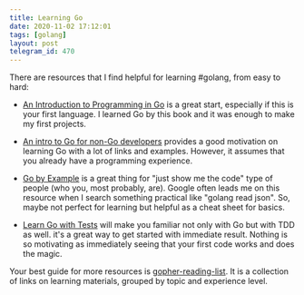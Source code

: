 ```yaml
---
title: Learning Go
date: 2020-11-02 17:12:01
tags: [golang]
layout: post
telegram_id: 470
---
```


There are resources that I find helpful for learning #golang, from easy to hard:

+ [An Introduction to Programming in Go](http://www.golang-book.com/books/intro) is a great start, especially if this is your first language. I learned Go by this book and it was enough to make my first projects.

+ [An intro to Go for non-Go developers](https://benhoyt.com/writings/go-intro/) provides a good motivation on learning Go with a lot of links and examples. However, it assumes that you already have a programming experience.

+ [Go by Example](https://gobyexample.com/) is a great thing for "just show me the code" type of people (who you, most probably, are). Google often leads me on this resource when I search something practical like "golang read json". So, maybe not perfect for learning but helpful as a cheat sheet for basics.

+ [Learn Go with Tests](https://github.com/quii/learn-go-with-tests) will make you familiar not only with Go but with TDD as well. it's a great way to get started with immediate result. Nothing is so motivating as immediately seeing that your first code works and does the magic.

Your best guide for more resources is [gopher-reading-list](https://github.com/enocom/gopher-reading-list). It is a collection of links on learning materials, grouped by topic and experience level.

